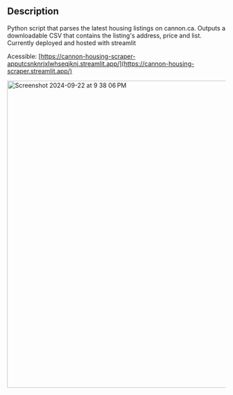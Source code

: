 ## Description

Python script that parses the latest housing listings on cannon.ca. 
Outputs a downloadable CSV that contains the listing's address, price and list.
Currently deployed and hosted with streamlit

Acessible: [https://cannon-housing-scraper-apputcsnknrjxlwhseqjknj.streamlit.app/](https://cannon-housing-scraper.streamlit.app/)

<img width="709" alt="Screenshot 2024-09-22 at 9 38 06 PM" src="https://github.com/user-attachments/assets/912f05ab-53d2-41a2-b5cc-17b03378146d">

